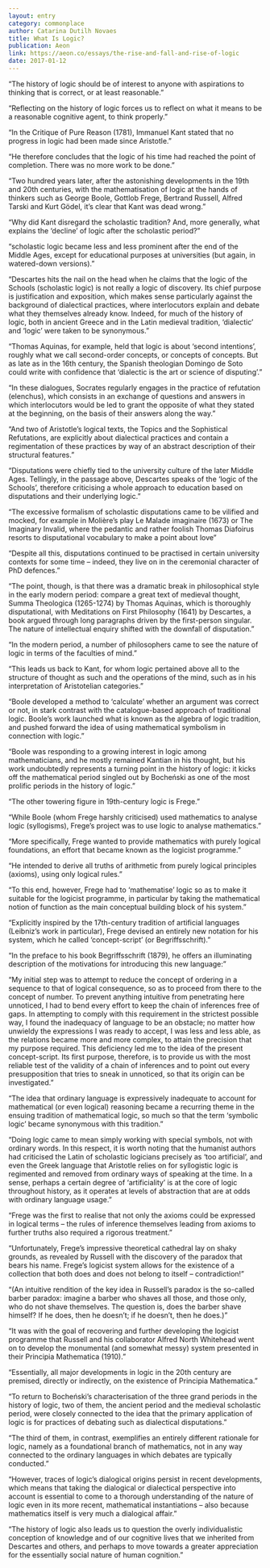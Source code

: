 ```yaml
---
layout: entry
category: commonplace
author: Catarina Dutilh Novaes
title: What Is Logic?
publication: Aeon
link: https://aeon.co/essays/the-rise-and-fall-and-rise-of-logic
date: 2017-01-12
---
```


“The history of logic should be of interest to anyone with aspirations to thinking that is correct, or at least reasonable.”

“Reflecting on the history of logic forces us to reflect on what it means to be a reasonable cognitive agent, to think properly.”

“In the Critique of Pure Reason (1781), Immanuel Kant stated that no progress in logic had been made since Aristotle.”

“He therefore concludes that the logic of his time had reached the point of completion. There was no more work to be done.”

“Two hundred years later, after the astonishing developments in the 19th and 20th centuries, with the mathematisation of logic at the hands of thinkers such as George Boole, Gottlob Frege, Bertrand Russell, Alfred Tarski and Kurt Gödel, it’s clear that Kant was dead wrong.”

“Why did Kant disregard the scholastic tradition? And, more generally, what explains the ‘decline’ of logic after the scholastic period?”

“scholastic logic became less and less prominent after the end of the Middle Ages, except for educational purposes at universities (but again, in watered-down versions).”

“Descartes hits the nail on the head when he claims that the logic of the Schools (scholastic logic) is not really a logic of discovery. Its chief purpose is justification and exposition, which makes sense particularly against the background of dialectical practices, where interlocutors explain and debate what they themselves already know. Indeed, for much of the history of logic, both in ancient Greece and in the Latin medieval tradition, ‘dialectic’ and ‘logic’ were taken to be synonymous.”

“Thomas Aquinas, for example, held that logic is about ‘second intentions’, roughly what we call second-order concepts, or concepts of concepts. But as late as in the 16th century, the Spanish theologian Domingo de Soto could write with confidence that ‘dialectic is the art or science of disputing’.”

“In these dialogues, Socrates regularly engages in the practice of refutation (elenchus), which consists in an exchange of questions and answers in which interlocutors would be led to grant the opposite of what they stated at the beginning, on the basis of their answers along the way.”

“And two of Aristotle’s logical texts, the Topics and the Sophistical Refutations, are explicitly about dialectical practices and contain a regimentation of these practices by way of an abstract description of their structural features.”

“Disputations were chiefly tied to the university culture of the later Middle Ages. Tellingly, in the passage above, Descartes speaks of the ‘logic of the Schools’, therefore criticising a whole approach to education based on disputations and their underlying logic.”

“The excessive formalism of scholastic disputations came to be vilified and mocked, for example in Molière’s play Le Malade imaginaire (1673) or The Imaginary Invalid, where the pedantic and rather foolish Thomas Diafoirus resorts to disputational vocabulary to make a point about love”

“Despite all this, disputations continued to be practised in certain university contexts for some time – indeed, they live on in the ceremonial character of PhD defences.”

“The point, though, is that there was a dramatic break in philosophical style in the early modern period: compare a great text of medieval thought, Summa Theologica (1265-1274) by Thomas Aquinas, which is thoroughly disputational, with Meditations on First Philosophy (1641) by Descartes, a book argued through long paragraphs driven by the first-person singular. The nature of intellectual enquiry shifted with the downfall of disputation.”

“In the modern period, a number of philosophers came to see the nature of logic in terms of the faculties of mind.”

“This leads us back to Kant, for whom logic pertained above all to the structure of thought as such and the operations of the mind, such as in his interpretation of Aristotelian categories.”

“Boole developed a method to ‘calculate’ whether an argument was correct or not, in stark contrast with the catalogue-based approach of traditional logic. Boole’s work launched what is known as the algebra of logic tradition, and pushed forward the idea of using mathematical symbolism in connection with logic.”

“Boole was responding to a growing interest in logic among mathematicians, and he mostly remained Kantian in his thought, but his work undoubtedly represents a turning point in the history of logic: it kicks off the mathematical period singled out by Bocheński as one of the most prolific periods in the history of logic.”

“The other towering figure in 19th-century logic is Frege.”

“While Boole (whom Frege harshly criticised) used mathematics to analyse logic (syllogisms), Frege’s project was to use logic to analyse mathematics.”

“More specifically, Frege wanted to provide mathematics with purely logical foundations, an effort that became known as the logicist programme.”

“He intended to derive all truths of arithmetic from purely logical principles (axioms), using only logical rules.”

“To this end, however, Frege had to ‘mathematise’ logic so as to make it suitable for the logicist programme, in particular by taking the mathematical notion of function as the main conceptual building block of his system.”

“Explicitly inspired by the 17th-century tradition of artificial languages (Leibniz’s work in particular), Frege devised an entirely new notation for his system, which he called ‘concept-script’ (or Begriffsschrift).”

“In the preface to his book Begriffsschrift (1879), he offers an illuminating description of the motivations for introducing this new language:”

“My initial step was to attempt to reduce the concept of ordering in a sequence to that of logical consequence, so as to proceed from there to the concept of number. To prevent anything intuitive from penetrating here unnoticed, I had to bend every effort to keep the chain of inferences free of gaps. In attempting to comply with this requirement in the strictest possible way, I found the inadequacy of language to be an obstacle; no matter how unwieldy the expressions I was ready to accept, I was less and less able, as the relations became more and more complex, to attain the precision that my purpose required. This deficiency led me to the idea of the present concept-script. Its first purpose, therefore, is to provide us with the most reliable test of the validity of a chain of inferences and to point out every presupposition that tries to sneak in unnoticed, so that its origin can be investigated.”

“The idea that ordinary language is expressively inadequate to account for mathematical (or even logical) reasoning became a recurring theme in the ensuing tradition of mathematical logic, so much so that the term ‘symbolic logic’ became synonymous with this tradition.”

“Doing logic came to mean simply working with special symbols, not with ordinary words. In this respect, it is worth noting that the humanist authors had criticised the Latin of scholastic logicians precisely as ‘too artificial’, and even the Greek language that Aristotle relies on for syllogistic logic is regimented and removed from ordinary ways of speaking at the time. In a sense, perhaps a certain degree of ‘artificiality’ is at the core of logic throughout history, as it operates at levels of abstraction that are at odds with ordinary language usage.”

“Frege was the first to realise that not only the axioms could be expressed in logical terms – the rules of inference themselves leading from axioms to further truths also required a rigorous treatment.”

“Unfortunately, Frege’s impressive theoretical cathedral lay on shaky grounds, as revealed by Russell with the discovery of the paradox that bears his name. Frege’s logicist system allows for the existence of a collection that both does and does not belong to itself – contradiction!”

“(An intuitive rendition of the key idea in Russell’s paradox is the so-called barber paradox: imagine a barber who shaves all those, and those only, who do not shave themselves. The question is, does the barber shave himself? If he does, then he doesn’t; if he doesn’t, then he does.)”

“It was with the goal of recovering and further developing the logicist programme that Russell and his collaborator Alfred North Whitehead went on to develop the monumental (and somewhat messy) system presented in their Principia Mathematica (1910).”

“Essentially, all major developments in logic in the 20th century are premised, directly or indirectly, on the existence of Principia Mathematica.”

“To return to Bocheński’s characterisation of the three grand periods in the history of logic, two of them, the ancient period and the medieval scholastic period, were closely connected to the idea that the primary application of logic is for practices of debating such as dialectical disputations.”

“The third of them, in contrast, exemplifies an entirely different rationale for logic, namely as a foundational branch of mathematics, not in any way connected to the ordinary languages in which debates are typically conducted.”

“However, traces of logic’s dialogical origins persist in recent developments, which means that taking the dialogical or dialectical perspective into account is essential to come to a thorough understanding of the nature of logic even in its more recent, mathematical instantiations – also because mathematics itself is very much a dialogical affair.”

“The history of logic also leads us to question the overly individualistic conception of knowledge and of our cognitive lives that we inherited from Descartes and others, and perhaps to move towards a greater appreciation for the essentially social nature of human cognition.”

